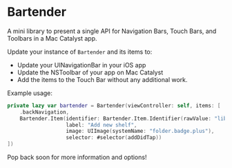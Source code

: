 # Bartender

A mini library to present a single API for Navigation Bars, Touch Bars, and Toolbars in a Mac Catalyst app.

Update your instance of `Bartender` and its items to:
- Update your UINavigationBar in your iOS app
- Update the NSToolbar of your app on Mac Catalyst
- Add the items to the Touch Bar without any additional work.

Example usage:

```swift
private lazy var bartender = Bartender(viewController: self, items: [
    .backNavigation,
    Bartender.Item(identifier: Bartender.Item.Identifier(rawValue: "library.newshelf"),
                   label: "Add new shelf",
                   image: UIImage(systemName: "folder.badge.plus"),
                   selector: #selector(addDidTap))
])
```

Pop back soon for more information and options!

